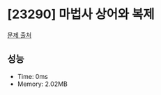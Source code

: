 # [23290] 마법사 상어와 복제

[문제 출처](https://www.acmicpc.net/problem/23290)

## 성능

- Time: 0ms
- Memory: 2.02MB